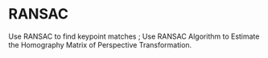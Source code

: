 # RANSAC
Use RANSAC to find keypoint matches ; Use RANSAC Algorithm to Estimate the Homography Matrix of Perspective Transformation.
